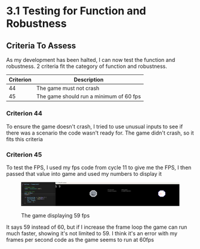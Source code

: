 # 3.1 Testing for Function and Robustness

## Criteria To Assess

As my development has been halted, I can now test the function and robustness. 2 criteria fit the category of function and robustness.

| Criterion | Description                             |
| --------- | --------------------------------------- |
| 44        | The game must not crash                 |
| 45        | The game should run a minimum of 60 fps |

### Criterion 44

To ensure the game doesn't crash, I tried to use unusual inputs to see if there was a scenario the code wasn't ready for. The game didn't crash, so it fits this criteria

### Criterion 45

To test the FPS, I used my fps code from cycle 11 to give me the FPS, I then passed that value into game and used my numbers to display it

<figure><img src="../.gitbook/assets/image (17).png" alt=""><figcaption><p>The game displaying 59 fps</p></figcaption></figure>

It says 59 instead of 60, but if I increase the frame loop the game can run much faster, showing it's not limited to 59. I think it's an error with my frames per second code as the game seems to run at 60fps
